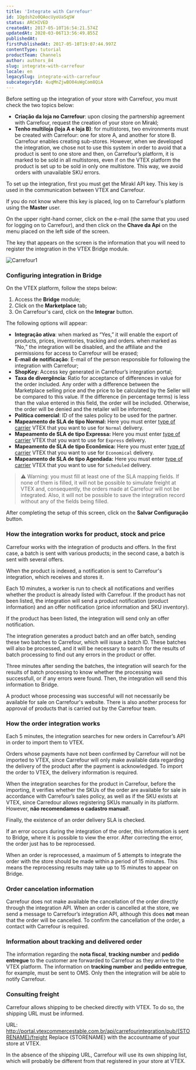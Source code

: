 ```yaml
---
title: 'Integrate with Carrefour'
id: 1Qgdsh2o0QAocUyoUaSqSW
status: ARCHIVED
createdAt: 2017-05-10T16:54:21.574Z
updatedAt: 2020-03-06T13:56:49.855Z
publishedAt: 
firstPublishedAt: 2017-05-10T19:07:44.997Z
contentType: tutorial
productTeam: Channels
author: authors_84
slug: integrate-with-carrefour
locale: en
legacySlug: integrate-with-carrefour
subcategoryId: 4uqMnZjwBO04uWgCom8QiA
---
```


Before setting up the integration of your store with Carrefour, you must check the two topics below:

- **Criação da loja no Carrefour**: upon closing the partnership agreement with Carrefour, request the creation of your store on Mirakl;
- **Tenho multiloja (loja A e loja B)**: for multistores, two environments must be created with Carrefour: one for store A, and another for store B. Carrefour enables creating sub-stores. However, when we developed the integration, we chose not to use this system in order to avoid that a product is sent to one store and then, on Carrefour’s platform, it is marked to be sold in all multistores, even if on the VTEX platform the product is set up to be sold in only one multistore.  This way, we avoid orders with unavailable SKU errors.

To set up the integration, first you must get the Mirakl API key. This key is used in the communication between VTEX and Carrefour.

If you do not know where this key is placed, log on to Carrefour's platform using the **Master** user.

On the upper right-hand corner, click on the e-mail (the same that you used for logging on to Carrefour), and then click on the **Chave da Api** on the menu placed on the left side of the screen.

The key that appears on the screen is the information that you will need to register the integration in the VTEX Bridge module.

![Carrefour1](https://images.contentful.com/alneenqid6w5/3J1VMlsGsMswagSeG2y0EK/d054fac671b13f5dca7f627aa5121c97/Carrefour1.png)

### Configuring integration in Bridge

On the VTEX platform, follow the steps below:

1. Access the **Bridge** module;
2. Click on the **Marketplace** tab;
3. On Carrefour's card, click on the **Integrar** button. 

The following options will appear:

- **Integração ativa**: when marked as “Yes,” it will enable the export of products, prices, inventories, tracking and orders. when marked as “No,” the integration will be disabled, and the affiliate and the permissions for access to Carrefour will be erased; 
- **E-mail de notificação**: E-mail of the person responsible for following the integration with Carrefour;
- **ShopKey**: Access key generated in Carrefour’s integration portal;
- **Taxa de divergência**: Ratio for acceptance of differences in value for the order included. Any order with a difference between the Marketplace selling price and the price to be calculated by the Seller will be compared to this value. If the difference (in percentage terms) is less than the value entered in this field, the order will be included. Otherwise, the order will be denied and the retailer will be informed;
- **Política comercial**: ID of the sales policy to be used for the partner.
- **Mapeamento de SLA de tipo Normal:** Here you must enter [type of carrier](/en/tutorial/how-does-the-type-of-delivery-work) VTEX that you want to use for `Normal` delivery.
- **Mapeamento de SLA de tipo Expressa:** Here you must enter [type of carrier](/en/tutorial/how-does-the-type-of-delivery-work) VTEX that you want to use for `Express` delivery.
- **Mapeamento de SLA de tipo Econômica:** Here you must enter [type of carrier](/en/tutorial/how-does-the-type-of-delivery-work) VTEX that you want to use for `Economical` delivery.
- **Mapeamento de SLA de tipo Agendada:** Here you must enter [type of carrier](/en/tutorial/how-does-the-type-of-delivery-work) VTEX that you want to use for `Scheduled` delivery.

>⚠️ Warning: you must fill at least one of the SLA mapping fields. If none of them is filled, it will not be possible to simulate freight at VTEX and, consequently, the orders made at Carrefour will not be integrated. Also, it will not be possible to save the integration record without any of the fields being filled.

After completing the setup of this screen, click on the **Salvar Configuração** button. 

### How the integration works for product, stock and price

Carrefour works with the integration of products and offers. In the first case, a batch is sent with various products; in the second case, a batch is sent with several offers.

When the product is indexed, a notification is sent to Carrefour's integration, which receives and stores it.

Each 10 minutes, a worker is run to check all notifications and verifies whether the product is already listed with Carrefour. If the product has not been listed, the integration will send a product notification (product information) and an offer notification (price information and SKU inventory).

If the product has been listed, the integration will send only an offer notification. 

The integration generates a product batch and an offer batch, sending these two batches to Carrefour, which will issue a batch ID. These batches will also be processed, and it will be necessary to search for the results of batch processing to find out any errors in the product or offer.

Three minutes after sending the batches, the integration will search for the results of batch processing to know whether the processing was successfull, or if any errors were found.  Then, the integration will send this information to Bridge. 

A product whose processing was successful will not necessarily be available for sale on Carrefour's website.  There is also another process for approval of products that is carried out by the Carrefour team.

### How the order integration works

Each 5 minutes, the integration searches for new orders in Carrefour’s API in order to import them to VTEX. 

Orders whose payments have not been confirmed by Carrefour will not be imported to VTEX, since Carrefour will only make available data regarding the delivery of the product after the payment is acknowledged.  To import the order to VTEX, the delivery information is required. 

When the integration searches for the product in Carrefour, before the importing, it verifies whether the SKUs of the order are available for sale in accordance with Carrefour’s sales policy, as well as if the SKU exists at VTEX, since Carredour allows registering SKUs manually in its platform.  However, **não recomendamos o cadastro manual!**.

Finally, the existence of an order delivery SLA is checked. 

If an error occurs during the integration of the order, this information is sent to Bridge, where it is possible to view the error. After correcting the error, the order just has to be reprocessed.  

When an order is reprocessed, a maximum of 5 attempts to integrate the order with the store should be made within a period of 15 minutes. This means the reprocessing results may take up to 15 minutes to appear on Bridge. 

### Order cancelation information

Carrefour does not make available the cancellation of the order directly through the integration API. When an order is cancelled at the store, we send a message to Carrefour’s integration API, although this does **not** mean that the order will be cancelled. To confirm the cancellation of the order, a contact with Carrefour is required.

### Information about tracking and delivered order

The information regarding the **nota fiscal**, **tracking number** and **pedido entregue** to the customer are forwarded to Carrefour as they arrive to the VTEX platform. 
The information on **tracking number** and **pedido entregue**, for example, must be sent to OMS. Only then the integration will be able to notify Carrefour.

### Consulting freight

Carrefour allows shipping to be checked directly with VTEX. To do so, the shipping URL must be informed.

URL: http://portal.vtexcommercestable.com.br/api/carrefourintegration/pub/{STORENAME}/freight
Replace {STORENAME} with the accountname of your store at VTEX.

In the absence of the shipping URL, Carrefour will use its own shipping list, which will probably be different from that registered in your store at VTEX.
